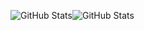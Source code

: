 ![GitHub Stats](https://github-readme-stats.vercel.app/api?username=m2ith&theme=omni&show_icons=true&hide_border=true&count_private=true)![GitHub Stats](https://github-readme-stats.vercel.app/api/top-langs/?username=m2ith&theme=omni&show_icons=true&hide_border=true&layout=compact)
